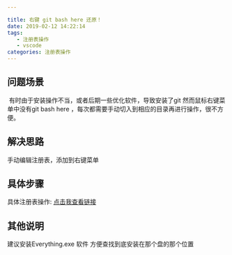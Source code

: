 ```yaml
---

title: 右键 git bash here 还原！
date: 2019-02-12 14:22:14
tags:
   - 注册表操作
   - vscode
categories: 注册表操作
---
```


## ​问题场景	

​	有时由于安装操作不当，或者后期一些优化软件，导致安装了git 然而鼠标右键菜单中没有git bash here  ，每次都需要手动切入到相应的目录再进行操作，很不方便。

## ​解决思路

手动编辑注册表，添加到右键菜单

## 具体步骤

具体注册表操作: [点击我查看链接](https://blog.csdn.net/weixin_42357048/article/details/80533571)

## 其他说明
   建议安装Everything.exe 软件  方便查找到底安装在那个盘的那个位置

